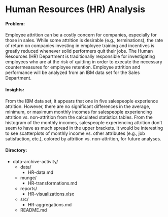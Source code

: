 # Human Resources (HR) Analysis



#### Problem:

Employee attrition can be a costly concern for companies, especially for those in sales. While some attrition is desirable (e.g., terminations), the rate of return on companies investing in employee training and incentives is greatly reduced whenever solid performers quit their jobs. The Human Resources (HR) Department is traditionally responsible for investigating employees who are at the risk of quitting in order to execute the necessary countermeasures for employee retention. Employee attrition and performance will be analyzed from an IBM data set for the Sales Department.

#### Insights:

From the IBM data set, it appears that one in five salespeople experience attrition. However, there are no significant differences in the average, minimum, or maximum monthly incomes for salespeople experiencing attrition vs. non-attrition from the calculated statistics tables. From the histogram of the monthly incomes, salespeople experiencing attrition don't seem to have as much spread in the upper brackets. It would be interesting to see scatterplots of monthly income vs. other attributes (e.g., job satisfaction, etc.), colored by attrition vs. non-attrition, for future analyses.

#### Directory:

* data-archive-activity/
  * data/
    * HR-data.md
  * munge/
    * HR-transformations.md
  * reports/
    * HR-visualizations.xlsx
  * src/
    * HR-aggregations.md
  * README.md
